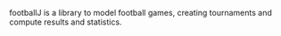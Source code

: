 footballJ is a library to model football games, creating tournaments and compute results and statistics.   
